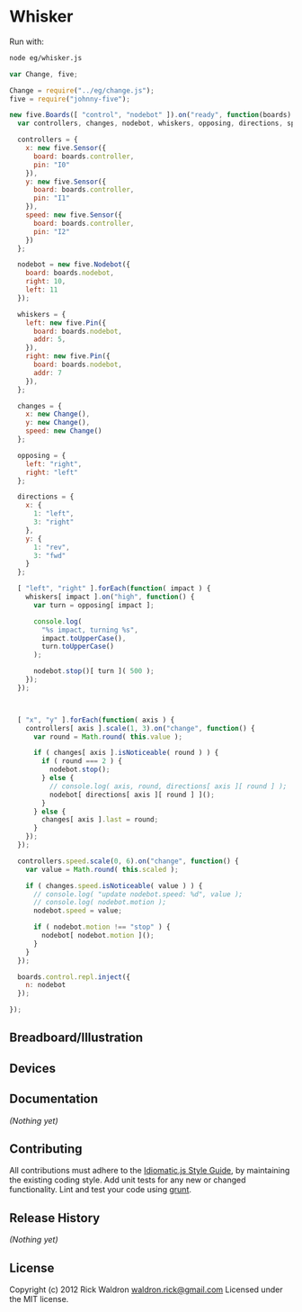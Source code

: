 # Whisker

Run with:
```bash
node eg/whisker.js
```


```javascript
var Change, five;

Change = require("../eg/change.js");
five = require("johnny-five");

new five.Boards([ "control", "nodebot" ]).on("ready", function(boards) {
  var controllers, changes, nodebot, whiskers, opposing, directions, speed;

  controllers = {
    x: new five.Sensor({
      board: boards.controller,
      pin: "I0"
    }),
    y: new five.Sensor({
      board: boards.controller,
      pin: "I1"
    }),
    speed: new five.Sensor({
      board: boards.controller,
      pin: "I2"
    })
  };

  nodebot = new five.Nodebot({
    board: boards.nodebot,
    right: 10,
    left: 11
  });

  whiskers = {
    left: new five.Pin({
      board: boards.nodebot,
      addr: 5,
    }),
    right: new five.Pin({
      board: boards.nodebot,
      addr: 7
    }),
  };

  changes = {
    x: new Change(),
    y: new Change(),
    speed: new Change()
  };

  opposing = {
    left: "right",
    right: "left"
  };

  directions = {
    x: {
      1: "left",
      3: "right"
    },
    y: {
      1: "rev",
      3: "fwd"
    }
  };

  [ "left", "right" ].forEach(function( impact ) {
    whiskers[ impact ].on("high", function() {
      var turn = opposing[ impact ];

      console.log(
        "%s impact, turning %s",
        impact.toUpperCase(),
        turn.toUpperCase()
      );

      nodebot.stop()[ turn ]( 500 );
    });
  });



  [ "x", "y" ].forEach(function( axis ) {
    controllers[ axis ].scale(1, 3).on("change", function() {
      var round = Math.round( this.value );

      if ( changes[ axis ].isNoticeable( round ) ) {
        if ( round === 2 ) {
          nodebot.stop();
        } else {
          // console.log( axis, round, directions[ axis ][ round ] );
          nodebot[ directions[ axis ][ round ] ]();
        }
      } else {
        changes[ axis ].last = round;
      }
    });
  });

  controllers.speed.scale(0, 6).on("change", function() {
    var value = Math.round( this.scaled );

    if ( changes.speed.isNoticeable( value ) ) {
      // console.log( "update nodebot.speed: %d", value );
      // console.log( nodebot.motion );
      nodebot.speed = value;

      if ( nodebot.motion !== "stop" ) {
        nodebot[ nodebot.motion ]();
      }
    }
  });

  boards.control.repl.inject({
    n: nodebot
  });

});

```

## Breadboard/Illustration





## Devices




## Documentation

_(Nothing yet)_









## Contributing
All contributions must adhere to the [Idiomatic.js Style Guide](https://github.com/rwldrn/idiomatic.js),
by maintaining the existing coding style. Add unit tests for any new or changed functionality. Lint and test your code using [grunt](https://github.com/cowboy/grunt).

## Release History
_(Nothing yet)_

## License
Copyright (c) 2012 Rick Waldron <waldron.rick@gmail.com>
Licensed under the MIT license.
